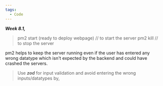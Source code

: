 ```yaml
---
tags:
  - Code
---
```

***Week 8.1,***

> pm2 start (ready to deploy webpage)   // to start the server
> pm2 kill               // to stop the server

 pm2 helps to keep the server running even if the user has entered any wrong datatype which isn't expected by the backend and could have crashed the servers.

> Use  ***zod***  for input validation and avoid entering the wrong inputs/datatypes by,